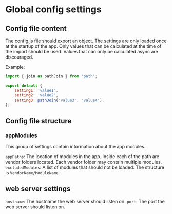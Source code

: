 # Global config settings

## Config file content
The config.js file should export an object. The settings are only loaded once at the startup of the app.
Only values that can be calculated at the time of the import should be used.
Values that can only be calculated async are discouraged.

Example:
```js
import { join as pathJoin } from 'path';

export default {
    setting1: 'value1',
    setting2: 'value2',
    setting3: pathJoin('value3', 'value4'),
};
```

## Config file structure

### appModules

This group of settings contain information about the app modules.

`appPaths`: The location of modules in the app. Inside each of the path are vendor folders located.
            Each vendor folder may contain multiple modules.
`excludedModules`: A list of modules that should not be loaded. The structure is `VendorName/ModuleName`.

## web server settings

`hostname`: The hostname the web server should listen on.
`port`: The port the web server should listen on.